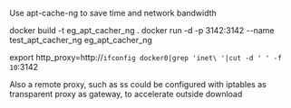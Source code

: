 Use apt-cache-ng to save time and network bandwidth

docker build -t eg_apt_cacher_ng .
docker run -d -p 3142:3142 --name test_apt_cacher_ng eg_apt_cacher_ng

export http_proxy=http://`ifconfig docker0|grep 'inet\ '|cut -d ' ' -f 10`:3142

Also a remote proxy, such as ss could be configured with iptables as transparent proxy as gateway, to accelerate outside download

